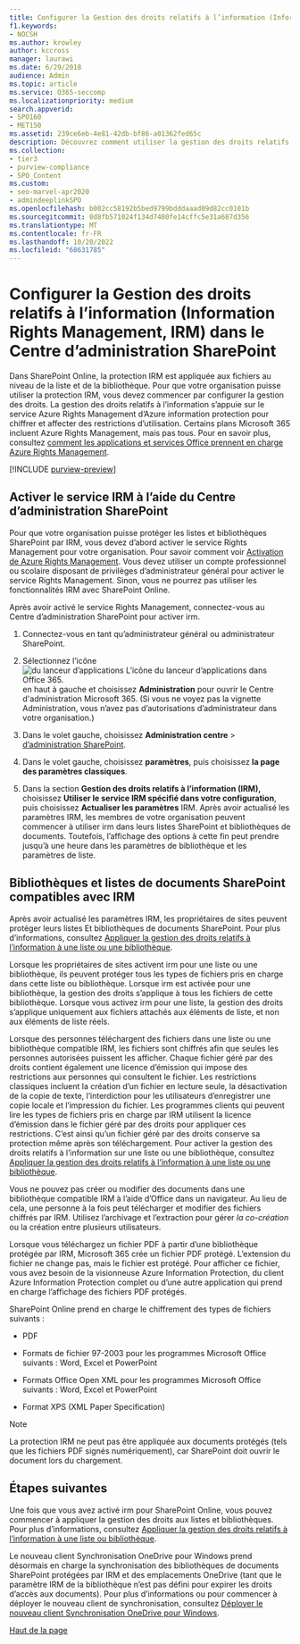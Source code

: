 ```yaml
---
title: Configurer la Gestion des droits relatifs à l’information (Information Rights Management, IRM) dans le Centre d’administration SharePoint
f1.keywords:
- NOCSH
ms.author: krowley
author: kccross
manager: laurawi
ms.date: 6/29/2018
audience: Admin
ms.topic: article
ms.service: O365-seccomp
ms.localizationpriority: medium
search.appverid:
- SPO160
- MET150
ms.assetid: 239ce6eb-4e81-42db-bf86-a01362fed65c
description: Découvrez comment utiliser la gestion des droits relatifs à l’information (IRM) SharePoint Online par le biais de Microsoft Azure Active Directory Rights Management Services (RMS) pour protéger les listes Et bibliothèques de documents SharePoint.
ms.collection:
- tier3
- purview-compliance
- SPO_Content
ms.custom:
- seo-marvel-apr2020
- admindeeplinkSPO
ms.openlocfilehash: b002cc58192b5bed9799bdddaaad09d82cc0101b
ms.sourcegitcommit: 0d8fb571024f134d7480fe14cffc5e31a687d356
ms.translationtype: MT
ms.contentlocale: fr-FR
ms.lasthandoff: 10/20/2022
ms.locfileid: "68631785"
---
```

# <a name="set-up-information-rights-management-irm-in-sharepoint-admin-center"></a>Configurer la Gestion des droits relatifs à l’information (Information Rights Management, IRM) dans le Centre d’administration SharePoint

Dans SharePoint Online, la protection IRM est appliquée aux fichiers au niveau de la liste et de la bibliothèque. Pour que votre organisation puisse utiliser la protection IRM, vous devez commencer par configurer la gestion des droits. La gestion des droits relatifs à l’information s’appuie sur le service Azure Rights Management d’Azure information protection pour chiffrer et affecter des restrictions d’utilisation. Certains plans Microsoft 365 incluent Azure Rights Management, mais pas tous. Pour en savoir plus, consultez [comment les applications et services Office prennent en charge Azure Rights Management](/azure/information-protection/understand-explore/office-apps-services-support).
  
[!INCLUDE [purview-preview](../includes/purview-preview.md)]

## <a name="turn-on-irm-service-using-sharepoint-admin-center"></a>Activer le service IRM à l’aide du Centre d’administration SharePoint

Pour que votre organisation puisse protéger les listes et bibliothèques SharePoint par IRM, vous devez d’abord activer le service Rights Management pour votre organisation. Pour savoir comment voir [Activation de Azure Rights Management](/information-protection/deploy-use/activate-service). Vous devez utiliser un compte professionnel ou scolaire disposant de privilèges d’administrateur général pour activer le service Rights Management. Sinon, vous ne pourrez pas utiliser les fonctionnalités IRM avec SharePoint Online.
  
Après avoir activé le service Rights Management, connectez-vous au Centre d’administration SharePoint pour activer irm.
  
1. Connectez-vous en tant qu’administrateur général ou administrateur SharePoint.
    
2. Sélectionnez l’icône ![du lanceur d’applications L’icône du lanceur d’applications dans Office 365.](../media/e5aee650-c566-4100-aaad-4cc2355d909f.png) en haut à gauche et choisissez **Administration** pour ouvrir le Centre d'administration Microsoft 365. (Si vous ne voyez pas la vignette Administration, vous n’avez pas d’autorisations d’administrateur dans votre organisation.) 
    
3. Dans le volet gauche, choisissez **Administration centre** \> <a href="https://go.microsoft.com/fwlink/?linkid=2185219" target="_blank">d’administration SharePoint</a>.
    
4. Dans le volet gauche, choisissez **paramètres**, puis choisissez **la page des paramètres classiques**.
    
5. Dans la section **Gestion des droits relatifs à l’information (IRM),** choisissez **Utiliser le service IRM spécifié dans votre configuration**, puis choisissez **Actualiser les paramètres** IRM. Après avoir actualisé les paramètres IRM, les membres de votre organisation peuvent commencer à utiliser irm dans leurs listes SharePoint et bibliothèques de documents. Toutefois, l’affichage des options à cette fin peut prendre jusqu’à une heure dans les paramètres de bibliothèque et les paramètres de liste.
    
## <a name="irm-enable-sharepoint-document-libraries-and-lists"></a>Bibliothèques et listes de documents SharePoint compatibles avec IRM
<a name="__toc220831191"> </a>

Après avoir actualisé les paramètres IRM, les propriétaires de sites peuvent protéger leurs listes Et bibliothèques de documents SharePoint. Pour plus d’informations, consultez [Appliquer la gestion des droits relatifs à l’information à une liste ou une bibliothèque](apply-irm-to-a-list-or-library.md).
  
Lorsque les propriétaires de sites activent irm pour une liste ou une bibliothèque, ils peuvent protéger tous les types de fichiers pris en charge dans cette liste ou bibliothèque. Lorsque irm est activée pour une bibliothèque, la gestion des droits s’applique à tous les fichiers de cette bibliothèque. Lorsque vous activez irm pour une liste, la gestion des droits s’applique uniquement aux fichiers attachés aux éléments de liste, et non aux éléments de liste réels.
  
Lorsque des personnes téléchargent des fichiers dans une liste ou une bibliothèque compatible IRM, les fichiers sont chiffrés afin que seules les personnes autorisées puissent les afficher. Chaque fichier géré par des droits contient également une licence d’émission qui impose des restrictions aux personnes qui consultent le fichier. Les restrictions classiques incluent la création d’un fichier en lecture seule, la désactivation de la copie de texte, l’interdiction pour les utilisateurs d’enregistrer une copie locale et l’impression du fichier. Les programmes clients qui peuvent lire les types de fichiers pris en charge par IRM utilisent la licence d’émission dans le fichier géré par des droits pour appliquer ces restrictions. C’est ainsi qu’un fichier géré par des droits conserve sa protection même après son téléchargement. Pour activer la gestion des droits relatifs à l’information sur une liste ou une bibliothèque, consultez [Appliquer la gestion des droits relatifs à l’information à une liste ou une bibliothèque](apply-irm-to-a-list-or-library.md).
  
Vous ne pouvez pas créer ou modifier des documents dans une bibliothèque compatible IRM à l’aide d’Office dans un navigateur. Au lieu de cela, une personne à la fois peut télécharger et modifier des fichiers chiffrés par IRM. Utilisez l’archivage et l’extraction pour gérer  *la co-création* ou la création entre plusieurs utilisateurs. 
  
Lorsque vous téléchargez un fichier PDF à partir d’une bibliothèque protégée par IRM, Microsoft 365 crée un fichier PDF protégé. L’extension du fichier ne change pas, mais le fichier est protégé. Pour afficher ce fichier, vous avez besoin de la visionneuse Azure Information Protection, du client Azure Information Protection complet ou d’une autre application qui prend en charge l’affichage des fichiers PDF protégés.
  
SharePoint Online prend en charge le chiffrement des types de fichiers suivants :
  
- PDF
    
- Formats de fichier 97-2003 pour les programmes Microsoft Office suivants : Word, Excel et PowerPoint
    
- Formats Office Open XML pour les programmes Microsoft Office suivants : Word, Excel et PowerPoint
    
- Format XPS (XML Paper Specification)
 
> [!NOTE]
> La protection IRM ne peut pas être appliquée aux documents protégés (tels que les fichiers PDF signés numériquement), car SharePoint doit ouvrir le document lors du chargement. 

## <a name="next-steps"></a>Étapes suivantes
<a name="__toc220831191"> </a>

Une fois que vous avez activé irm pour SharePoint Online, vous pouvez commencer à appliquer la gestion des droits aux listes et bibliothèques. Pour plus d’informations, consultez [Appliquer la gestion des droits relatifs à l’information à une liste ou bibliothèque](apply-irm-to-a-list-or-library.md).
  
Le nouveau client Synchronisation OneDrive pour Windows prend désormais en charge la synchronisation des bibliothèques de documents SharePoint protégées par IRM et des emplacements OneDrive (tant que le paramètre IRM de la bibliothèque n’est pas défini pour expirer les droits d’accès aux documents). Pour plus d’informations ou pour commencer à déployer le nouveau client de synchronisation, consultez [Déployer le nouveau client Synchronisation OneDrive pour Windows](/onedrive/deploy-on-windows).
  
[Haut de la page](set-up-irm-in-sp-admin-center.md)
